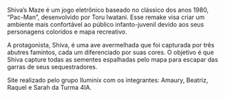Shiva’s Maze é um jogo eletrônico baseado no clássico dos anos 1980,
“Pac-Man”, desenvolvido por Toru Iwatani. Esse remake visa criar um ambiente
mais confortável ao público infanto-juvenil devido aos seus personagens
coloridos e mapa recreativo.

A protagonista, Shiva, é uma ave avermelhada que foi capturada por três
abutres famintos, cada um diferenciado por suas cores. O objetivo é que Shiva
capture todas as sementes espalhadas pelo mapa para escapar das garras de
seus sequestradores.

Site realizado pelo grupo Iluminix com os integrantes:
Amaury, Beatriz, Raquel e Sarah da Turma 4IA.
